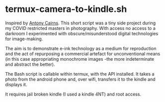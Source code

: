 # termux-camera-to-kindle.sh

Inspired by [Antony Cairns](https://www.bjp-online.com/2018/05/cairnstateshape/). This short script was a tiny side project during my COVID restricted masters in photography. With access no access to a darkroom I experimented with obscure/misunderstood digital technologies for image-making. 

The aim is to demonstrate e-ink technology as a medium for reproduction and the act of repurposing a commercial artefact for unconventional means (in this case appropriating monochrome images -the more indeterminate and abstract the better). 

The Bash script is callable within termux, with the API installed. It takes a photo from the android phone and, over wifi, transfers it to the kindle and displays it. 

It requires jail broken kindle (I used a kindle 4NT) and root access. 



 
